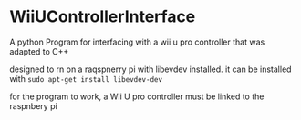 # WiiUControllerInterface
 A python Program for interfacing with a wii u pro controller that was adapted to C++

designed to rn on a raqspnerry pi with libevdev installed. it can be installed with `sudo apt-get install libevdev-dev`

for the program to work, a Wii U pro controller must be linked to the raspnbery pi
